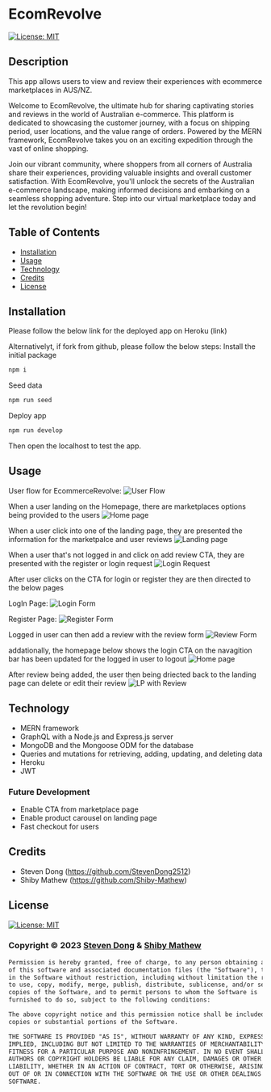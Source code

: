 # EcomRevolve

[![License: MIT](https://img.shields.io/badge/License-MIT-yellow.svg)](https://opensource.org/licenses/MIT)

## Description

This app allows users to view and review their experiences with ecommerce marketplaces in AUS/NZ.

Welcome to EcomRevolve, the ultimate hub for sharing captivating stories and reviews in the world of Australian e-commerce. This platform is dedicated to showcasing the customer journey, with a focus on shipping period, user locations, and the value range of orders. Powered by the MERN framework, EcomRevolve takes you on an exciting expedition through the vast of online shopping.

Join our vibrant community, where shoppers from all corners of Australia share their experiences, providing valuable insights and overall customer satisfaction. With EcomRevolve, you'll unlock the secrets of the Australian e-commerce landscape, making informed decisions and embarking on a seamless shopping adventure. Step into our virtual marketplace today and let the revolution begin!

## Table of Contents

- [Installation](#installation)
- [Usage](#usage)
- [Technology](#technology)
- [Credits](#credits)
- [License](#license)

## Installation

Please follow the below link for the deployed app on Heroku
(link)

Alternativelyt, if fork from github, please follow the below steps:
Install the initial package

```md
npm i
```

Seed data

```md
npm run seed
```

Deploy app

```md
npm run develop
```

Then open the localhost to test the app.

## Usage

User flow for EcommerceRevolve:
![User Flow](./client/public/UserFlow.png)

When a user landing on the Homepage, there are marketplaces options being provided to the users
![Home page](./client/public/Homepage1.png)

When a user click into one of the landing page, they are presented the information for the marketpalce and user reviews
![Landing page](./client/public/Landingpage1.png)

When a user that's not logged in and click on add review CTA, they are presented with the register or login request
![Login Request](./client/public/LoginRequest.png)

After user clicks on the CTA for login or register they are then directed to the below pages

LogIn Page:
![Login Form](./client/public/LoginForm.png)

Register Page:
![Register Form](./client/public/RegisterForm.png)

Logged in user can then add a review with the review form
![Review Form](./client/public/ReviewForm.png)

addationally, the homepage below shows the login CTA on the navagition bar has been updated for the logged in user to logout
![Home page](./client/public/Homepage2.png)

After review being added, the user then being driected back to the landing page can delete or edit their review
![LP with Review](./client/public/LandingpageWReview.png)

## Technology

- MERN framework
- GraphQL with a Node.js and Express.js server
- MongoDB and the Mongoose ODM for the database
- Queries and mutations for retrieving, adding, updating, and deleting data
- Heroku
- JWT

### Future Development

- Enable CTA from marketplace page
- Enable product carousel on landing page
- Fast checkout for users

## Credits

- Steven Dong (https://github.com/StevenDong2512)
- Shiby Mathew (https://github.com/Shiby-Mathew)

## License

[![License: MIT](https://img.shields.io/badge/License-MIT-yellow.svg)](https://opensource.org/licenses/MIT)

### Copyright © 2023 [Steven Dong](https://github.com/StevenDong2512) & [Shiby Mathew](https://github.com/Shiby-Mathew)

```md
Permission is hereby granted, free of charge, to any person obtaining a copy
of this software and associated documentation files (the "Software"), to deal
in the Software without restriction, including without limitation the rights
to use, copy, modify, merge, publish, distribute, sublicense, and/or sell
copies of the Software, and to permit persons to whom the Software is
furnished to do so, subject to the following conditions:

The above copyright notice and this permission notice shall be included in all
copies or substantial portions of the Software.

THE SOFTWARE IS PROVIDED "AS IS", WITHOUT WARRANTY OF ANY KIND, EXPRESS OR
IMPLIED, INCLUDING BUT NOT LIMITED TO THE WARRANTIES OF MERCHANTABILITY,
FITNESS FOR A PARTICULAR PURPOSE AND NONINFRINGEMENT. IN NO EVENT SHALL THE
AUTHORS OR COPYRIGHT HOLDERS BE LIABLE FOR ANY CLAIM, DAMAGES OR OTHER
LIABILITY, WHETHER IN AN ACTION OF CONTRACT, TORT OR OTHERWISE, ARISING FROM,
OUT OF OR IN CONNECTION WITH THE SOFTWARE OR THE USE OR OTHER DEALINGS IN THE
SOFTWARE.
```
